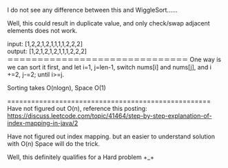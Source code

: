 
I do not see any difference between this and WiggleSort......

Well, this could result in duplicate value, and only check/swap adjacent elements does not work.     

input:   [1,2,2,1,2,1,1,1,1,2,2,2]           
output: [1,2,1,2,1,2,1,1,1,2,2,2]                    
＝＝＝＝＝＝＝＝＝＝＝＝＝＝＝＝＝＝＝＝＝＝＝＝＝＝＝＝＝＝
One way is we can sort it first, and let i=1, j=len-1, switch nums[i] and nums[j], and i +=2, j-=2; until i>=j.   

Sorting takes O(nlogn), Space O(1)

===================================================
Have not figured out O(n), reference this posting:
https://discuss.leetcode.com/topic/41464/step-by-step-explanation-of-index-mapping-in-java/2    

Have not figured out index mapping.  but an easier to understand solution with O(n) Space will do the trick.  

Well, this definitely qualifies for a Hard problem +_+     

  
